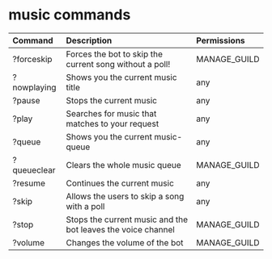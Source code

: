 # music commands

| Command | Description | Permissions |
| :--- | :--- | :--- |
|?forceskip           | Forces the bot to skip the current song without a poll! | MANAGE_GUILD|
|?nowplaying          | Shows you the current music title  | any|
|?pause               | Stops the current music | any|
|?play                | Searches for music that matches to your request  | any|
|?queue               | Shows you the current music-queue | any|
|?queueclear          | Clears the whole music queue | MANAGE_GUILD|
|?resume              | Continues the current music | any|
|?skip                | Allows the users to skip a song with a poll | any|
|?stop                | Stops the current music and the bot leaves the voice channel | MANAGE_GUILD|
|?volume              | Changes the volume of the bot | MANAGE_GUILD